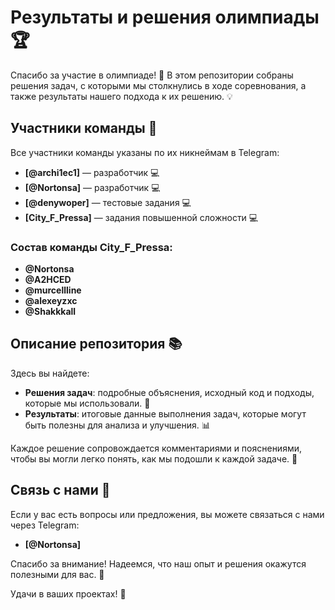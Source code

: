 # Результаты и решения олимпиады 🏆

Спасибо за участие в олимпиаде! 🎉 В этом репозитории собраны решения задач, с которыми мы столкнулись в ходе соревнования, а также результаты нашего подхода к их решению. 💡

## Участники команды 👥
Все участники команды указаны по их никнеймам в Telegram:

- **[@archi1ec1]** — разработчик 💻
- **[@Nortonsa]** — разработчик 💻
- **[@denywoper]** — тестовые задания 💻
- **[City_F_Pressa]** — задания повышенной сложности 💻

### Состав команды City_F_Pressa:

- **@Nortonsa**
- **@A2HCED**
- **@murcellline**
- **@alexeyzxc**
- **@Shakkkall**

## Описание репозитория 📚

Здесь вы найдете:

- **Решения задач**: подробные объяснения, исходный код и подходы, которые мы использовали. 📝
- **Результаты**: итоговые данные выполнения задач, которые могут быть полезны для анализа и улучшения. 📊

Каждое решение сопровождается комментариями и пояснениями, чтобы вы могли легко понять, как мы подошли к каждой задаче. 🤔

## Связь с нами 📲

Если у вас есть вопросы или предложения, вы можете связаться с нами через Telegram:
- **[@Nortonsa]**

Спасибо за внимание! Надеемся, что наш опыт и решения окажутся полезными для вас. 🌟

Удачи в ваших проектах! 🚀
